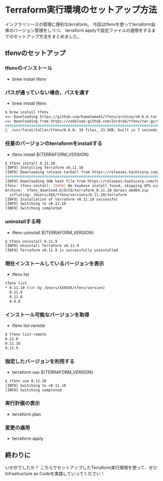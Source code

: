 # Terraform実行環境のセットアップ方法

インフラリソースの管理に便利なterraform。
今回はtfenvを使ってterraform自体のバージョン管理をしつつ、
terraform applyで設定ファイルの適用をするまでのセットアップ方法をまとめました。

## tfenvのセットアップ

### tfenvのインストール
 - brew install tfenv

### パスが通っていない場合、パスを通す
 - brew install tfenv

```bash
$ brew install tfenv
==> Downloading https://github.com/kamatama41/tfenv/archive/v0.6.0.tar.gz
==> Downloading from https://codeload.github.com/Zordrak/tfenv/tar.gz/v0.6.0
######################################################################## 100.0%
🍺  /usr/local/Cellar/tfenv/0.6.0: 19 files, 23.5KB, built in 7 seconds
```

### 任意のバージョンのterraformをinstallする
- tfenv install ${TERRAFORM_VERSION}

```bash
$ tfenv install 0.11.10
[INFO] Installing Terraform v0.11.10
[INFO] Downloading release tarball from https://releases.hashicorp.com/terraform/0.11.10/terraform_0.11.10_darwin_amd64.zip
######################################################################## 100.0%
[INFO] Downloading SHA hash file from https://releases.hashicorp.com/terraform/0.11.10/terraform_0.11.10_SHA256SUMS
tfenv: tfenv-install: [WARN] No keybase install found, skipping GPG signature verification
Archive:  tfenv_download.bj5nlQ/terraform_0.11.10_darwin_amd64.zip
  inflating: /Users/XXX/tfenv/versions/0.11.10/terraform  
[INFO] Installation of terraform v0.11.10 successful
[INFO] Switching to v0.11.10
[INFO] Switching completed
```

### uninstallする時
 - tfenv uninstall ${TERRAFORM_VERSION}
```bash
$ tfenv uninstall 0.11.9
[INFO] Uninstall Terraform v0.11.9
[INFO] Terraform v0.11.9 is successfully uninstalled
```

### 現在インストールしているバージョンを表示
 - tfenv list
```bash
tfenv list
* 0.11.10 (set by /Users/XXXXXX/tfenv/version)
  0.11.9
  0.11.8
  0.9.8
```

### インストール可能なバージョンを取得
 - tfenv list-remote
```bash
$ tfenv list-remote
0.12.0
0.11.10
0.11.9
```

### 指定したバージョンを利用する
 - terraform use ${TERRAFORM_VERSION}
```bash
$ tfenv use 0.11.10
[INFO] Switching to v0.11.10
[INFO] Switching completed
```

### 実行計画の表示

- terraform plan

### 変更の適用

- terraform apply

## 終わりに

いかがでしたか？
こちらでセットアップしたTerraform実行環境を使って、ぜひInfrastructure as Codeを実践していってください！
